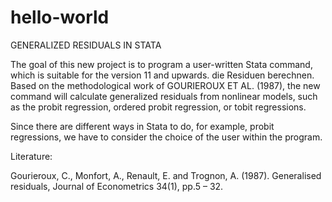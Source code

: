 # hello-world

GENERALIZED RESIDUALS IN STATA

The goal of this new project is to program a user-written Stata command, which is suitable for the version 11 and upwards.  die Residuen berechnen. Based on the methodological work of GOURIEROUX ET AL. (1987), the new command will calculate generalized residuals from nonlinear models, such as the probit regression, ordered probit regression, or tobit regressions. 

Since there are different ways in Stata to do, for example, probit regressions, we have to consider the choice of the user within the program. 




Literature:

Gourieroux, C., Monfort, A., Renault, E. and Trognon, A. (1987). Generalised residuals, Journal of Econometrics 34(1), pp.5 – 32.

